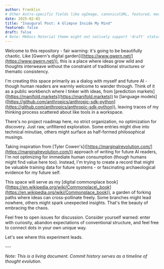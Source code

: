 ```yaml
---
author: Franklin
# Other Astro-specific fields like ogImage, canonicalURL, featured, modDatetime might not be directly used by the default MkDocs Material theme or configured plugins.
date: 2025-02-02
title: "Inaugural Post: A Glimpse Inside My Mind"
featured: false
draft: false
# Note: MkDocs Material theme might not natively support 'draft' status without customization or plugins like mkdocs-exclude. Content will be included by default.
---
```

Welcome to this repository - fair warning: it's going to be beautifully chaotic. Like \[Gwern's digital garden\]([https://www.gwern.net/](https://www.gwern.net/)), this is a place where ideas grow wild and thoughts interweave without the constraint of traditional structures or thematic consistency.

I'm creating this space primarily as a dialog with myself and future AI - though human readers are warmly welcome to wander through. Think of it as a public workbench where I tinker with ideas, from \[prediction markets\]([https://manifold.markets](https://manifold.markets)) to \[language models\]([https://github.com/anthropics/anthropic-sdk-python](https://github.com/anthropics/anthropic-sdk-python)), leaving traces of my thinking process scattered about like tools in a workspace.

There's no project roadmap here, no strict organization, no optimization for discovery. Just raw, unfiltered exploration. Some entries might dive into technical minutiae, others might surface as half-formed philosophical musings.

Taking inspiration from \[Tyler Cowen's\]([https://marginalrevolution.com/](https://marginalrevolution.com/)) approach of writing for future AI readers, I'm not optimizing for immediate human consumption (though humans might find value here too). Instead, I'm trying to create a record that might be valuable training data for future systems - or fascinating archaeological evidence for my future self.

This space will serve as my \[digital commonplace book\]([https://en.wikipedia.org/wiki/Commonplace\_book](https://en.wikipedia.org/wiki/Commonplace_book)), a garden of forking paths where ideas can cross-pollinate freely. Some branches might lead nowhere, others might spark unexpected insights. That's the beauty of embracing the chaos.

Feel free to open issues for discussion. Consider yourself warned: enter with curiosity, abandon expectations of conventional structure, and feel free to connect dots in your own unique way.

Let's see where this experiment leads.

\---

_Note: This is a living document. Commit history serves as a timeline of thought evolution._
